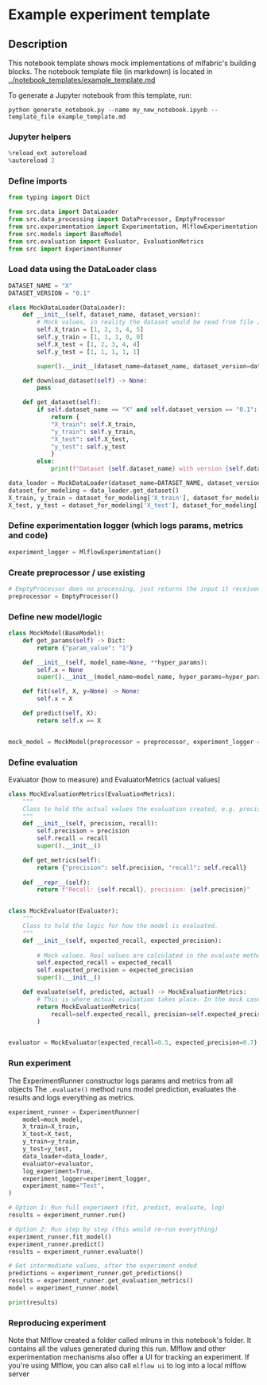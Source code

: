 # Example experiment template

## Description

This notebook template shows mock implementations of mlfabric's building blocks.
The notebook template file (in markdown) is located in [../notebook_templates/example_template.md]()

To generate a Jupyter notebook from this template, run:

```
python generate_notebook.py --name my_new_notebook.ipynb --template_file example_template.md
```

### Jupyter helpers

```python
%reload_ext autoreload
%autoreload 2
```

### Define imports

```python
from typing import Dict

from src.data import DataLoader
from src.data_processing import DataProcessor, EmptyProcessor
from src.experimentation import Experimentation, MlflowExperimentation
from src.models import BaseModel
from src.evaluation import Evaluator, EvaluationMetrics
from src import ExperimentRunner

```

### Load data using the DataLoader class

```python
DATASET_NAME = "X"
DATASET_VERSION = "0.1"

class MockDataLoader(DataLoader):
    def __init__(self, dataset_name, dataset_version):
        # Mock values, in reality the dataset would be read from file / stream
        self.X_train = [1, 2, 3, 4, 5]
        self.y_train = [1, 1, 1, 0, 0]
        self.X_test = [1, 2, 3, 4, 4]
        self.y_test = [1, 1, 1, 1, 1]

        super().__init__(dataset_name=dataset_name, dataset_version=dataset_version)

    def download_dataset(self) -> None:
        pass

    def get_dataset(self):
        if self.dataset_name == "X" and self.dataset_version == "0.1": 
            return {
            "X_train": self.X_train,
            "y_train": self.y_train,
            "X_test": self.X_test,
            "y_test": self.y_test
            }
        else:
            print(f"Dataset {self.dataset_name} with version {self.dataset_version} not found")

data_loader = MockDataLoader(dataset_name=DATASET_NAME, dataset_version=DATASET_VERSION)
dataset_for_modeling = data_loader.get_dataset()
X_train, y_train = dataset_for_modeling['X_train'], dataset_for_modeling['y_train']
X_test, y_test = dataset_for_modeling['X_test'], dataset_for_modeling['y_test']

```

### Define experimentation logger (which logs params, metrics and code)

```python
experiment_logger = MlflowExperimentation()
```

### Create preprocessor / use existing

```python
# EmptyProcessor does no processing, just returns the input it received
preprocessor = EmptyProcessor()
```

### Define new model/logic

```python
class MockModel(BaseModel):
    def get_params(self) -> Dict:
        return {"param_value": "1"}

    def __init__(self, model_name=None, **hyper_params):
        self.x = None
        super().__init__(model_name=model_name, hyper_params=hyper_params)

    def fit(self, X, y=None) -> None:
        self.x = X

    def predict(self, X):
        return self.x == X


mock_model = MockModel(preprocessor = preprocessor, experiment_logger = experiment_logger)
```

### Define evaluation

Evaluator (how to measure) and EvaluatorMetrics (actual values)

```python
class MockEvaluationMetrics(EvaluationMetrics):
    """
    Class to hold the actual values the evaluation created, e.g. precision, recall, MSE.
    """
    def __init__(self, precision, recall):
        self.precision = precision
        self.recall = recall
        super().__init__()

    def get_metrics(self):
        return {"precision": self.precision, "recall": self.recall}
    
    def __repr__(self):
        return f"Recall: {self.recall}, precision: {self.precision}"


class MockEvaluator(Evaluator):
    """
    Class to hold the logic for how the model is evaluated.
    """
    def __init__(self, expected_recall, expected_precision):
        
        # Mock values. Real values are calculated in the evaluate method
        self.expected_recall = expected_recall
        self.expected_precision = expected_precision
        super().__init__()

    def evaluate(self, predicted, actual) -> MockEvaluationMetrics:
        # This is where actual evaluation takes place. In the mock case it just returns constant values
        return MockEvaluationMetrics(
            recall=self.expected_recall, precision=self.expected_precision
        )


evaluator = MockEvaluator(expected_recall=0.5, expected_precision=0.7)
```

### Run experiment

The ExperimentRunner constructor logs params and metrics from all objects
The `.evaluate()` method runs model prediction, evaluates the results and logs everything as metrics.

```python
experiment_runner = ExperimentRunner(
    model=mock_model,
    X_train=X_train,
    X_test=X_test,
    y_train=y_train,
    y_test=y_test,
    data_loader=data_loader,
    evaluator=evaluator,
    log_experiment=True,
    experiment_logger=experiment_logger,
    experiment_name="Text",
)

# Option 1: Run full experiment (fit, predict, evaluate, log)
results = experiment_runner.run()

# Option 2: Run step by step (this would re-run everything)
experiment_runner.fit_model()
experiment_runner.predict()
results = experiment_runner.evaluate()

# Get intermediate values, after the experiment ended
predictions = experiment_runner.get_predictions()
results = experiment_runner.get_evaluation_metrics()
model = experiment_runner.model

print(results)
```

### Reproducing experiment

Note that Mlflow created a folder called mlruns in this notebook's folder. 
It contains all the values generated during this run. 
Mlflow and other experimentation mechanisms also offer a UI for tracking an experiment. 
If you're using Mlflow, you can also call `mlflow ui` to log into a local mlflow server